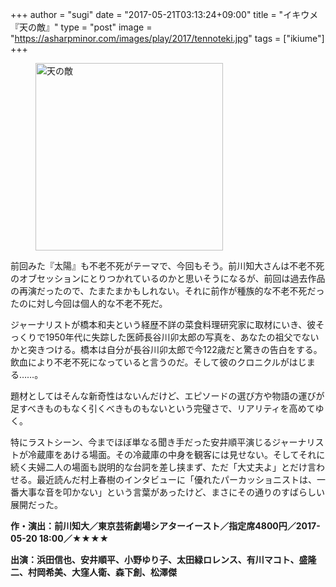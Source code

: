 +++
author = "sugi"
date = "2017-05-21T03:13:24+09:00"
title = "イキウメ『天の敵』"
type = "post"
image = "https://asharpminor.com/images/play/2017/tennoteki.jpg"
tags = ["ikiume"]
+++
<figure class="alignleft"><img src="/images/play/2017/tennoteki.jpg" alt="天の敵" style="width: 300px !important;"></figure>

前回みた『太陽』も不老不死がテーマで、今回もそう。前川知大さんは不老不死のオブセッションにとりつかれているのかと思いそうになるが、前回は過去作品の再演だったので、たまたまかもしれない。それに前作が種族的な不老不死だったのに対し今回は個人的な不老不死だ。

ジャーナリストが橋本和夫という経歴不詳の菜食料理研究家に取材にいき、彼そっくりで1950年代に失踪した医師長谷川卯太郎の写真を、あなたの祖父でないかと突きつける。橋本は自分が長谷川卯太郎で今122歳だと驚きの告白をする。飲血により不老不死になっていると言うのだ。そして彼のクロニクルがはじまる……。

題材としてはそんな新奇性はないんだけど、エピソードの選び方や物語の運びが足すべきものもなく引くべきものもないという完璧さで、リアリティを高めてゆく。

特にラストシーン、今までほぼ単なる聞き手だった安井順平演じるジャーナリストが冷蔵庫をあける場面。その冷蔵庫の中身を観客には見せない。そしてそれに続く夫婦二人の場面も説明的な台詞を差し挟まず、ただ「大丈夫よ」とだけ言わせる。最近読んだ村上春樹のインタビューに「優れたパーカッショニストは、一番大事な音を叩かない」という言葉があったけど、まさにその通りのすばらしい展開だった。

**作・演出：前川知大／東京芸術劇場シアターイースト／指定席4800円／2017-05-20 18:00／★★★★**

**出演：浜田信也、安井順平、小野ゆり子、太田緑ロレンス、有川マコト、盛隆二、村岡希美、大窪人衛、森下創、松澤傑**
